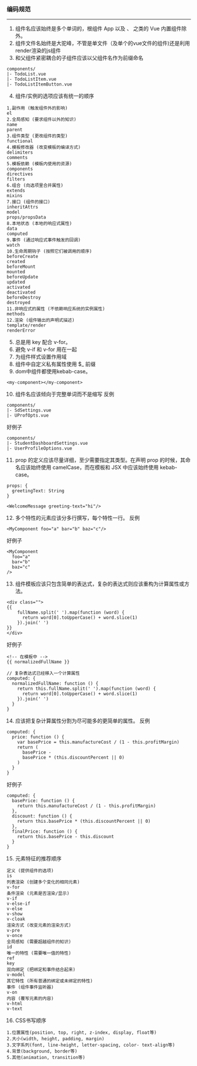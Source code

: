 ### 编码规范
---
1. 组件名应该始终是多个单词的，根组件 App 以及 <transition>、<component> 之类的 Vue 内置组件除外。
2. 组件文件名始终是大驼峰，不管是单文件（及单个的vue文件的组件)还是利用render渲染的js组件
3. 和父组件紧密耦合的子组件应该以父组件名作为前缀命名
```
components/
|- TodoList.vue
|- TodoListItem.vue
|- TodoListItemButton.vue
```
4. 组件/实例的选项应该有统一的顺序<br/>  
```
1.副作用 (触发组件外的影响)
el
2.全局感知 (要求组件以外的知识)
name
parent
3.组件类型 (更改组件的类型)
functional
4.模板修改器 (改变模板的编译方式)
delimiters
comments
5.模板依赖 (模板内使用的资源)
components
directives
filters
6.组合 (向选项里合并属性)
extends
mixins
7.接口 (组件的接口)
inheritAttrs
model
props/propsData
8.本地状态 (本地的响应式属性)
data
computed
9.事件 (通过响应式事件触发的回调)
watch
10.生命周期钩子 (按照它们被调用的顺序)
beforeCreate
created
beforeMount
mounted
beforeUpdate
updated
activated
deactivated
beforeDestroy
destroyed
11.非响应式的属性 (不依赖响应系统的实例属性)
methods
12.渲染 (组件输出的声明式描述)
template/render
renderError
```
5. 总是用 key 配合 v-for。
6. 避免 v-if 和 v-for 用在一起
7. 为组件样式设置作用域 <style scope lang="xx"></style>
8. 组件中自定义私有属性使用 $_ 前缀
9. dom中组件都使用kebab-case。<br/>
```
<my-component></my-component>
```
10. 组件名应该倾向于完整单词而不是缩写
反例<br/>
```
components/
|- SdSettings.vue
|- UProfOpts.vue
```
好例子
```
components/
|- StudentDashboardSettings.vue
|- UserProfileOptions.vue
```
11. prop 的定义应该尽量详细，至少需要指定其类型。在声明 prop 的时候，其命名应该始终使用 camelCase，而在模板和 JSX 中应该始终使用 kebab-case。
```
props: {
  greetingText: String
}
```
```
<WelcomeMessage greeting-text="hi"/>
```
12. 多个特性的元素应该分多行撰写，每个特性一行。
反例
```
<MyComponent foo="a" bar="b" baz="c"/>
```
好例子
```
<MyComponent
  foo="a"
  bar="b"
  baz="c"
/>
```
13. 组件模板应该只包含简单的表达式，复杂的表达式则应该重构为计算属性或方法。  
```
<div class="">
{{
    fullName.split(' ').map(function (word) {
      return word[0].toUpperCase() + word.slice(1)
    }).join(' ')
}}
</div>
```
好例子
```
<!-- 在模板中 -->
{{ normalizedFullName }}
```
```
// 复杂表达式已经移入一个计算属性
computed: {
  normalizedFullName: function () {
    return this.fullName.split(' ').map(function (word) {
      return word[0].toUpperCase() + word.slice(1)
    }).join(' ')
  }
}
```
14. 应该把复杂计算属性分割为尽可能多的更简单的属性。
反例
```
computed: {
  price: function () {
    var basePrice = this.manufactureCost / (1 - this.profitMargin)
    return (
      basePrice -
      basePrice * (this.discountPercent || 0)
    )
  }
}
```
好例子
```
computed: {
  basePrice: function () {
    return this.manufactureCost / (1 - this.profitMargin)
  },
  discount: function () {
    return this.basePrice * (this.discountPercent || 0)
  },
  finalPrice: function () {
    return this.basePrice - this.discount
  }
}
```
15. 元素特征的推荐顺序
```
定义 (提供组件的选项)
is
列表渲染 (创建多个变化的相同元素)
v-for
条件渲染 (元素是否渲染/显示)
v-if
v-else-if
v-else
v-show
v-cloak
渲染方式 (改变元素的渲染方式)
v-pre
v-once
全局感知 (需要超越组件的知识)
id
唯一的特性 (需要唯一值的特性)
ref
key
双向绑定 (把绑定和事件结合起来)
v-model
其它特性 (所有普通的绑定或未绑定的特性)
事件 (组件事件监听器)
v-on
内容 (覆写元素的内容)
v-html
v-text
```
16. CSS书写顺序

```
1.位置属性(position, top, right, z-index, display, float等)
2.大小(width, height, padding, margin)
3.文字系列(font, line-height, letter-spacing, color- text-align等)
4.背景(background, border等)
5.其他(animation, transition等)
```



